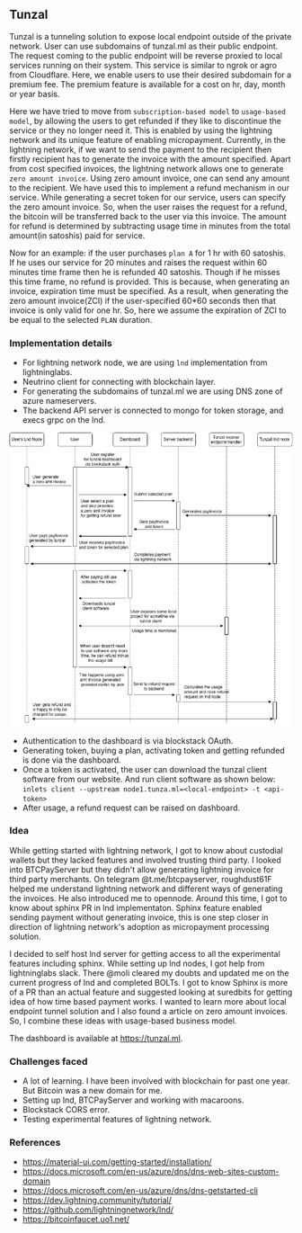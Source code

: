 ## Tunzal

Tunzal is a tunneling solution to expose local endpoint outside of the private network. User can use subdomains of tunzal.ml as their public endpoint. The request coming to the public endpoint will be reverse proxied to local services running on their system. This service is similar to ngrok or agro from Cloudflare. Here, we enable users to use their desired subdomain for a premium fee. The premium feature is available for a cost on hr, day, month or year basis.

Here we have tried to move from `subscription-based model` to `usage-based model`, by allowing the users to get refunded if they like to discontinue the service or they no longer need it. This is enabled by using the lightning network and its unique feature of enabling micropayment. Currently, in the lightning network, if we want to send the payment to the recipient then firstly recipient has to generate the invoice with the amount specified. Apart from cost specified invoices, the lightning network allows one to generate `zero amount invoice`. Using zero amount invoice, one can send any amount to the recipient. We have used this to implement a refund mechanism in our service. While generating a secret token for our service, users can specify the zero amount invoice. So, when the user raises the request for a refund, the bitcoin will be transferred back to the user via this invoice. The amount for refund is determined by subtracting usage time in minutes from the total amount(in satoshis) paid for service.

Now for an example:
if the user purchases `plan A` for 1 hr with 60 satoshis. If he uses our service for 20 minutes and raises the request within 60 minutes time frame then he is refunded 40 satoshis. Though if he misses this time frame, no refund is provided. This is because, when generating an invoice,  expiration time must be specified. As a result, when generating the zero amount invoice(ZCI) if the user-specified 60*60 seconds then that invoice is only valid for one hr. So, here we assume the expiration of ZCI to be equal to the selected `PLAN` duration.


### Implementation details
- For lightning network node, we are using `lnd` implementation from lightninglabs.
- Neutrino client for connecting with blockchain layer.
- For generating the subdomains of tunzal.ml we are using DNS zone of azure nameservers.
- The backend API server is connected to mongo for token storage, and execs grpc on the lnd.

![](sequence_diagram.png)
- Authentication to the dashboard is via blockstack OAuth.
- Generating token, buying a plan, activating token and getting refunded is done via the dashboard.
- Once a token is activated, the user can download the tunzal client software from our website. And run client software as shown below:
`inlets client --upstream node1.tunza.ml=<local-endpoint> -t <api-token>`
- After usage, a refund request can be raised on dashboard.

### Idea
While getting started with lightning network, I got to know about custodial wallets but they lacked features and involved trusting third party. I looked into BTCPayServer but they didn't allow generating lightning invoice for third party merchants. On telegram @t.me/btcpayserver, roughdust61F helped me understand lightning network and different ways of generating the invoices. He also introduced me to opennode. Around this time, I got to know about sphinx PR in lnd implementaton. Sphinx feature enabled sending payment without generating invoice, this is one step closer in direction of lightning network's adoption as micropayment processing solution.

I decided to self host lnd server for getting access to all the experimental features including sphinx. While setting up lnd nodes, I got help from lightninglabs slack. There @moli cleared my doubts and updated me on the current progress of lnd and completed BOLTs. I got to know Sphinx is more of a PR than an actual feature and suggested looking at suredbits for getting idea of how time based payment works. I wanted to learn more about local endpoint tunnel solution and I also found a article on zero amount invoices. So, I combine these ideas with usage-based business model.

The dashboard is available at https://tunzal.ml.

### Challenges faced
- A lot of learning. I have been involved with blockchain for past one year. But Bitcoin was a new domain for me.
- Setting up lnd, BTCPayServer and working with macaroons.
- Blockstack  CORS error.
- Testing experimental features of lightning network.

### References
- https://material-ui.com/getting-started/installation/
- https://docs.microsoft.com/en-us/azure/dns/dns-web-sites-custom-domain
- https://docs.microsoft.com/en-us/azure/dns/dns-getstarted-cli
- https://dev.lightning.community/tutorial/
- https://github.com/lightningnetwork/lnd/
- https://bitcoinfaucet.uo1.net/
